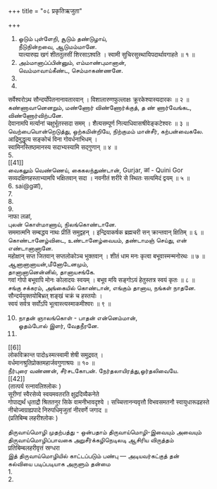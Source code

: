 +++
title = "०८ प्रकृतिऋजुता"

+++


1. ஓடும் புள்ளேறி, சூடும் தண்டுழாய்,   
நீடுநின்றவை, ஆடுமம்மானே.   
यात्यारुह्य खगं शीततुलसीं शिरसाऽश्वति । स्वामी सुचिरसुस्थायिपदार्थावगाहते ॥ १ ॥   
2. அம்மானாப்ப்பின்னும், எம்மாண்புமானான்,   
வெம்மாவாய்கீண்ட, செம்மாகண்ணனே.   
3.   
4.   
सर्वेश्वरोऽथ सौन्दर्योपेतनानावतारवान् । विशालारुणफुल्लाक्षः क्रूरकेश्यास्यदारकः ॥ २ ॥   
கண்ணாவானெனறும், மண்ணோர் விண்ணோர்க்குத், த ண் ணார்வேங்கட, விண்ணோர்விற்பனே.   
देवानामपि मर्त्यानां चक्षुर्भूतस्सदा समम् । शैत्यसम्पूर्ण नित्याधिवासश्रीवेङ्कटेश्वरः ॥ ३ ॥   
வெற்பையொன்றெடுத்து, ஒற்கமின்றியே, நிற்குமம் மான்சீர், கற்பன்வைகலே.   
आद्रिमुद्धृत्य सङ्कोचं विना गोवर्धनाभिधम् ।   
स्वामिनस्तिष्ठमानस्य सदाभ्यस्यामि सद्गुणान् ॥ ४ ॥   
5.   
[[41]]  
வைகலும் வெண்ணெய், கைகலந்துண்டான், Gurjar, ळां - Quini Gor   
सव्यदक्षिणहस्ताभ्यामपि भक्षितवान् सदा । नवनीतं शरीरे से स्थितः सत्यमिदं द्वयम् ॥ ५ ॥   
6. sai@gळां),   
7.   
8.   
9.   
नाफा लळां,   
புலன் கொள்மாணாய், நிலங்கொண்டானே.   
सममात्मनि सम्बद्धय नाथः प्रीतिं समुद्वहन् । इन्द्रियाकर्षक ब्रह्मचरी सन् क्रान्तवान् क्षितिम् ॥ ६ ॥   
கொண்டானேழ்விடை, உண்டானேழ்வையம், தண்டாமஞ் செய்து, என் எண்டானானானே.   
महोक्षान् सप्त जितवान् सप्तलोकोञ्च भुक्तवान् । शीतं धाम मनः कृत्वा बभूवास्मन्मनोरथः ॥ ७ ॥   
ஆனானானாயன்,மீனோடேனமும்,   
தானானானென்னில், தானாயசங்கே.   
गवां गोपो बभूवापि मोनः कोलादयः स्वयम् । बभूव मयि सङ्गोऽयं हेतुस्तत्र स्वयं कृतः ॥ ८ ॥   
சங்கு சக்கரம், அங்கையில் கொண்டான், எங்கும் தானாய, நங்கள் நாதனே.   
सौन्दर्ययुक्तयोबिभ्रत् शङ्खं चक्रं च हस्तयोः ।   
स्वयं सर्वत्र सर्वोऽपि भूत्वास्त्यस्माकमीश्वरः ॥ ९ ॥   

10. நாதன் ஞாலங்கொள் - பாதன் என்னெம்மான்,   
ஓதம்போல் இளர், வேதநீரனே.   
11.   
[[6]]  
लोकविक्रान्त पादोsस्मत्स्वामी शेषी समुद्रवत् ।   
वर्धमानश्रुतिप्रोक्तमहार्जवगुणाश्रयः ॥ १० ॥   
நீர்புரை வண்ணன், சீர்சடகோபன். நேர்தலாயிரத்து,ஓர்தலிவையே.   
[[42]]  
(तात्पर्य रत्नावलिश्लोकः )   
सूरीणां स्वैरसेव्ये स्वयमवतरति क्षुद्रदिव्यैकनेते   
गोपाद्यर्थं धृताद्रौ श्रिततनुर सिके वामनीभावदृश्ये । सच्चित्तानन्यवृत्तौ विभवसमतनौ स्वायुधारूढहस्ते   
नीचोज्वग्राह्यपादे निरुपधिमृजुतां नीरवर्णे जगाद ॥   
(प्रतिबिम्ब लहरीश्लोकः )   

திருவாய்மொழி முதற்பத்து - ஒன்பதாம் திருவாய்மொழி-இவையும் அவையும் திருவாய்மொழிப்பாவகை அறுசீர்க்கழிநெடிலடி ஆசிரிய விருத்தம்   
प्रतिबिम्बलहरीवृत्तं स्रग्धरा   
இத் திருவாய்மொழியில் காட்டப்படும் பண்பு — அடியவர்கட்குத் தன்   
கல்வியை படிப்படியாக அருளும் தன்மை   
1.   
2.   